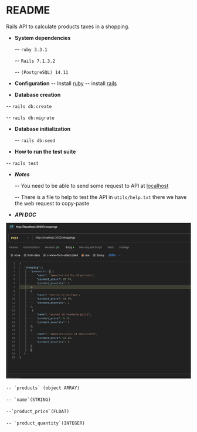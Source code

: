 # README

Rails API to calculate products taxes in a shopping.

* **System dependencies**

	-- `ruby 3.3.1`

	-- `Rails 7.1.3.2`

	-- `(PostgreSQL) 14.11`
	
* **Configuration**
	-- Install [ruby](https://www.ruby-lang.org/pt/) 
	-- install [rails](https://rubyonrails.org/)
* **Database creation**

 -- `rails db:create`

 -- `rails db:migrate`

* **Database initialization**

	-- `rails db:seed`
  
* **How to run the test suite**

-- `rails test`

* ***Notes***

	-- You need to be able to send some request to API at [localhost](http://localhost:3000/shoppings)

	-- There is a file to help to test the API in `utils/help.txt` there we have the web request to copy-paste

* ***API DOC***

![Request Example](utils/api_rquest_helper.png)

	-- `products` (object ARRAY)

	-- `name`(STRING)

	--`product_price`(FLOAT)
    
	-- `product_quantity`(INTEGER)